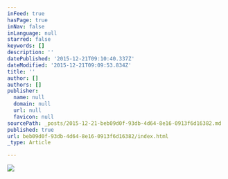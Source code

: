 ```yaml
---
inFeed: true
hasPage: true
inNav: false
inLanguage: null
starred: false
keywords: []
description: ''
datePublished: '2015-12-21T09:10:40.337Z'
dateModified: '2015-12-21T09:09:53.834Z'
title: ''
author: []
authors: []
publisher:
  name: null
  domain: null
  url: null
  favicon: null
sourcePath: _posts/2015-12-21-beb09d0f-93db-4d64-8e16-0913f6d16382.md
published: true
url: beb09d0f-93db-4d64-8e16-0913f6d16382/index.html
_type: Article

---
```

![](https://the-grid-user-content.s3-us-west-2.amazonaws.com/b578beba-8c30-42d8-ba1c-6ee7b8e1a02e.jpg)